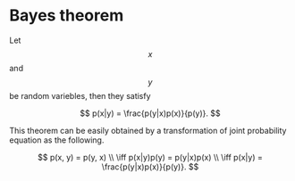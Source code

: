 # Bayes theorem

Let $$x$$and$$y$$  be random variebles, then they satisfy

$$
p(x|y) = \frac{p(y|x)p(x)}{p(y)}.
$$

This theorem can be easily obtained by a	transformation of joint probability equation as the following.

$$
p(x, y) = p(y, x)  \\
\iff p(x|y)p(y) = p(y|x)p(x)  \\
\iff p(x|y) = \frac{p(y|x)p(x)}{p(y)}.
$$
